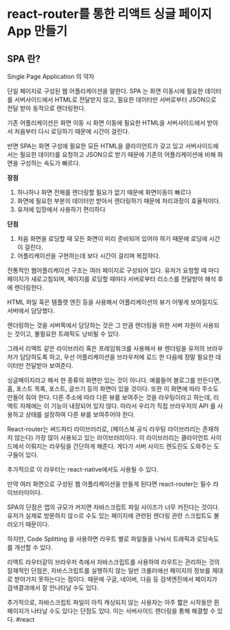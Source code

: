 # react-router를 통한 리액트 싱글 페이지 App 만들기

## SPA 란?

Single Page Application 의 약자

단일 페이지로 구성된 웹 어플리케이션을 말한다. SPA 는 화면 이동시에 필요한 데이터를 서버사이드에서 HTML로 전달받지 않고, 필요한 데이터만 서버로부터 JSON으로 전달 받아 동적으로 렌더링한다.

기존 어플리케이션은 화면 이동 시 화면 이동에 필요한 HTML을 서버사이드에서 받아서 처음부터 다시 로딩하기 때문에 시간이 걸린다.

반면 SPA는 화면 구성에 필요한 모든 HTML을 클라이언트가 갖고 있고 서버사이드에서는 필요한 데이터를 요청하고 JSON으로 받기 때문에 기존의 어플리케이션에 비해 화면을 구성하는 속도가 빠르다.

<b>장점</b>

1. 하나하나 화면 전체를 렌더링할 필요가 없기 때문에 화면이동이 빠르다
2. 화면에 필요한 부분의 데이터만 받아서 렌더링하기 때문에 처리과정이 효율적이다.
3. 유저에 입장에서 사용하기 편리하다

<b>단점</b>

1. 처음 화면을 로딩할 때 모든 화면이 미리 준비되어 있어야 하기 때문에 로딩에 시간이 걸린다.
2. 어플리케이션을 구현하는데 보다 시간이 걸리며 복잡하다.

전통적인 웹어플리케이션 구조는 여러 페이지로 구성되어 있다.
유저가 요청할 때 마다 페이지가 새로고침되며, 페이지를 로딩할 때마다 서버로부터 리소스를 전달받아 해석 후에 렌더링한다.

HTML 파일 혹은 템플렛 엔진 등을 사용해서 어플리케이션의 뷰가 어떻게 보여질지도 서버에서 담당했다.

렌더링하는 것을 서버쪽에서 담당하는 것은 그 만큼 렌더링을 위한 서버 자원이 사용되는 것이고, 불필요한 트래픽도 낭비될 수 있다.

그래서 리액트 같은 라이브러리 혹은 프레임워크를 사용해서 뷰 렌더링을 유저의 브라우저가 담당하도록 하고, 우선 어플리케이션을 브라우저에 로드 한 다음에 정말 필요한 데이터만 전달받아 보여준다.

싱글페이지라고 해서 한 종류의 화면만 있는 것이 아니다.
예를들어 블로그를 만든다면, 홈, 포스트 목록, 포스트, 글쓰기 등의 화면이 있을 것이다.
또한 이 화면에 따라 주소도 만들어 줘야 한다.
다른 주소에 따라 다른 뷰를 보여주는 것을 라우팅이라고 하는데, 리액트 자체에는 이 기능이 내장되어 있지 않다. 따라서 우리가 직접 브라우저의 API 를 사용하고 상태를 설정하여 다른 뷰를 보여주어야 한다.

React-router는 써드파티 라이브러리로, (페이스북 공식 라우팅 라이브러리는 존재하지 않는다) 가장 많이 사용되고 있는 라이브러리이다. 이 라이브러리는 클라이언트 사이드에서 이뤄지는 라우팅을 간단하게 해준다. 게다가 서버 사이드 렌도린도 도와주는 도구들이 있다.

추가적으로 이 라우터는 react-native에서도 사용될 수 있다.

만약 여러 화면으로 구성된 웹 어플리케이션을 만들게 된다면 react-router는 필수 라이브러이이다.

SPA의 단점은 앱의 규모가 커지면 자바스크립트 파일 사이즈가 너무 커진다는 것이다. 유저가 실제로 방문하지 않ㅇ르 수도 있는 페이지에 관련된 렌더링 관련 스크립트도 불러오기 때문이다.

하지만, Code Splitting 을 사용하면 라우트 별로 파일들을 나눠서 트래픽과 로딩속도를 개선할 수 있다.

리액트 라우터같이 브라우저 측에서 자바스크립트를 사용하여 라우트는 관리하는 것의 잠재적인 단점은, 자바스크립트를 실행하지 않는 일반 크롤러에선 페이지의 정보를 제대로 받아가지 못하는다는 점이다. 때문에 구글, 네이버, 다음 등 검색엔진에서 페이지가 검색결과에서 잘 안나타날 수도 있다.

추가적으로, 자바스크립트 파일이 아직 캐싱되지 않는 사용자는 아주 짧은 시작동안 흰 페이지가 나타날 수도 있다는 단점도 있다. 이는 서버사이드 렌더링을 통해 해결할 수 있다.
#react
